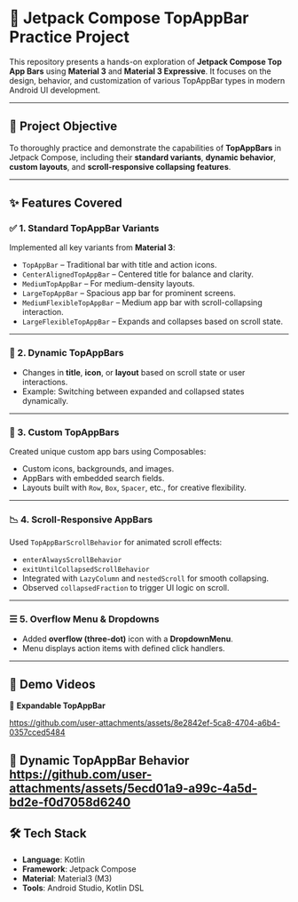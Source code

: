 # 🚀 Jetpack Compose TopAppBar Practice Project

This repository presents a hands-on exploration of **Jetpack Compose Top App Bars** using **Material 3** and **Material 3 Expressive**. It focuses on the design, behavior, and customization of various TopAppBar types in modern Android UI development.

---

## 🎯 Project Objective

To thoroughly practice and demonstrate the capabilities of **TopAppBars** in Jetpack Compose, including their **standard variants**, **dynamic behavior**, **custom layouts**, and **scroll-responsive collapsing features**.

---

## ✨ Features Covered

### ✅ 1. Standard TopAppBar Variants

Implemented all key variants from **Material 3**:

* `TopAppBar` – Traditional bar with title and action icons.
* `CenterAlignedTopAppBar` – Centered title for balance and clarity.
* `MediumTopAppBar` – For medium-density layouts.
* `LargeTopAppBar` – Spacious app bar for prominent screens.
* `MediumFlexibleTopAppBar` – Medium app bar with scroll-collapsing interaction.
* `LargeFlexibleTopAppBar` – Expands and collapses based on scroll state.

---

### 🔄 2. Dynamic TopAppBars

* Changes in **title**, **icon**, or **layout** based on scroll state or user interactions.
* Example: Switching between expanded and collapsed states dynamically.

---

### 🧩 3. Custom TopAppBars

Created unique custom app bars using Composables:

* Custom icons, backgrounds, and images.
* AppBars with embedded search fields.
* Layouts built with `Row`, `Box`, `Spacer`, etc., for creative flexibility.

---

### 📉 4. Scroll-Responsive AppBars

Used `TopAppBarScrollBehavior` for animated scroll effects:

* `enterAlwaysScrollBehavior`
* `exitUntilCollapsedScrollBehavior`
* Integrated with `LazyColumn` and `nestedScroll` for smooth collapsing.
* Observed `collapsedFraction` to trigger UI logic on scroll.

---

### ☰ 5. Overflow Menu & Dropdowns

* Added **overflow (three-dot)** icon with a **DropdownMenu**.
* Menu displays action items with defined click handlers.

---

## 🎥 Demo Videos

🔼 **Expandable TopAppBar** 

https://github.com/user-attachments/assets/8e2842ef-5ca8-4704-a6b4-0357cced5484



🔄 **Dynamic TopAppBar Behavior** 
https://github.com/user-attachments/assets/5ecd01a9-a99c-4a5d-bd2e-f0d7058d6240
---

## 🛠️ Tech Stack

- **Language**: Kotlin
- **Framework**: Jetpack Compose
- **Material**: Material3 (M3)
- **Tools**: Android Studio, Kotlin DSL
